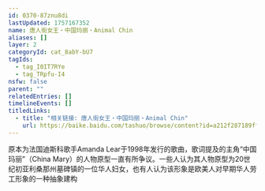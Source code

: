 ```yaml
---
id: 0370-87znu8di
lastUpdated: 1757167352
name: 唐人街女王・中国玛丽・Animal Chin
aliases: []
layer: 2
categoryId: cat_8abY-bU7
tagIds:
  - tag_I0IT7RYe
  - tag_TRpfu-I4
nsfw: false
parent: ""
relatedEntries: []
timelineEvents: []
titledLinks:
  - title: "相关链接: 唐人街女王・中国玛丽・Animal Chin"
    url: https://baike.baidu.com/tashuo/browse/content?id=a212f287189ffc7e1211a2b2&lemmaId=2886700&fromLemmaModule=pcBottom&lemmaTitle=Amanda%20Lear&fromModule=lemma_bottom-tashuo-article
---
```


原本为法国迪斯科歌手Amanda Lear于1998年发行的歌曲，歌词提及的主角“中国玛丽”（China Mary）的人物原型一直有所争议。一些人认为其人物原型为20世纪初亚利桑那州墓碑镇的一位华人妇女，也有人认为该形象是欧美人对早期华人劳工形象的一种抽象建构